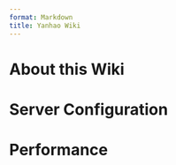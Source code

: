 ```yaml
---
format: Markdown
title: Yanhao Wiki
---
```


# About this Wiki

# Server Configuration

# Performance